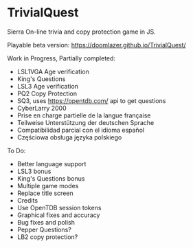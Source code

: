 # TrivialQuest
Sierra On-line trivia and copy protection game in JS.

Playable beta version: https://doomlazer.github.io/TrivialQuest/

Work in Progress, Partially completed:
- LSL1VGA Age verification
- King's Questions
- LSL3 Age verification
- PQ2 Copy Protection
- SQ3, uses https://opentdb.com/ api to get questions
- CyberLarry 2000
- Prise en charge partielle de la langue française
- Teilweise Unterstützung der deutschen Sprache
- Compatibilidad parcial con el idioma español
- Częściowa obsługa języka polskiego

To Do:
- Better language support 
- LSL3 bonus
- King's Questions bonus
- Multiple game modes
- Replace title screen
- Credits
- Use OpenTDB session tokens
- Graphical fixes and accuracy
- Bug fixes and polish
- Pepper Questions?
- LB2 copy protection?
